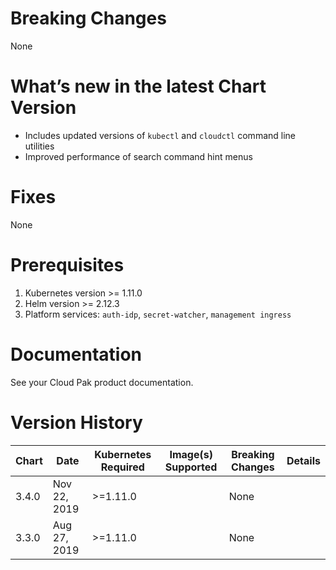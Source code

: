 # Breaking Changes
None

# What’s new in the latest Chart Version

- Includes updated versions of `kubectl` and `cloudctl` command line utilities
- Improved performance of search command hint menus

# Fixes
None

# Prerequisites
1. Kubernetes version >= 1.11.0
2. Helm version >= 2.12.3
3. Platform services:  `auth-idp`, `secret-watcher`, `management ingress`

# Documentation
See your Cloud Pak product documentation.

# Version History

| Chart | Date | Kubernetes Required | Image(s) Supported | Breaking Changes | Details |
| ----- | ---- | ------------ | ------------------ | ---------------- | ------- |
| 3.4.0 | Nov 22, 2019 | >=1.11.0 |  | None |  |
| 3.3.0 | Aug 27, 2019 | >=1.11.0 |  | None |  |